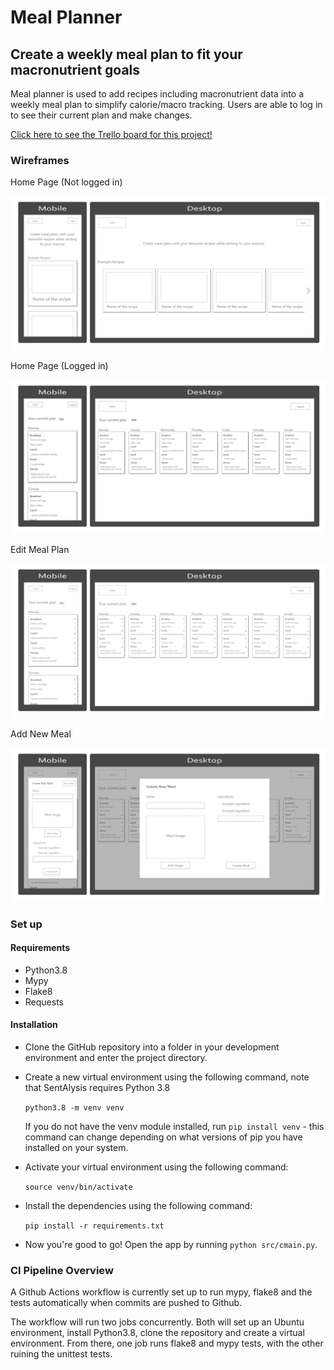 # Meal Planner

## Create a weekly meal plan to fit your macronutrient goals

Meal planner is used to add recipes including macronutrient data into a weekly meal plan to simplify calorie/macro tracking.
Users are able to log in to see their current plan and make changes.

[Click here to see the Trello board for this project!](https://trello.com/b/tFmgm0pU/meal-planner-app)

### Wireframes

Home Page (Not logged in)


![Home Page (Not logged in)](docs/wireframes/combined-homepage-not-logged-in.png)

Home Page (Logged in)


![Home Page (Logged in)](docs/wireframes/combined-homepage-logged-in.png)

Edit Meal Plan


![Edit Meal Plan](docs/wireframes/combined-edit-meal-plan.png)

Add New Meal


![Add New Meal](docs/wireframes/combined-new-meal.png)

### Set up

#### Requirements

- Python3.8
- Mypy
- Flake8
- Requests

#### Installation

- Clone the GitHub repository into a folder in your development environment and enter the project directory.

- Create a new virtual environment using the following command, note that SentAlysis requires Python 3.8

    `python3.8 -m venv venv`

    If you do not have the venv module installed, run `pip install venv` - this command can change depending on what versions of pip you have installed on your system.

- Activate your virtual environment using the following command:

    `source venv/bin/activate`

- Install the dependencies using the following command:

    `pip install -r requirements.txt`

- Now you're good to go! Open the app by running `python src/cmain.py`.

### CI Pipeline Overview

A Github Actions workflow is currently set up to run mypy, flake8 and the tests automatically when commits are pushed to Github. 

The workflow will run two jobs concurrently. Both will set up an Ubuntu environment, install Python3.8, clone the repository and create a virtual environment. From there, one job runs flake8 and mypy tests, with the other ruining the unittest tests.